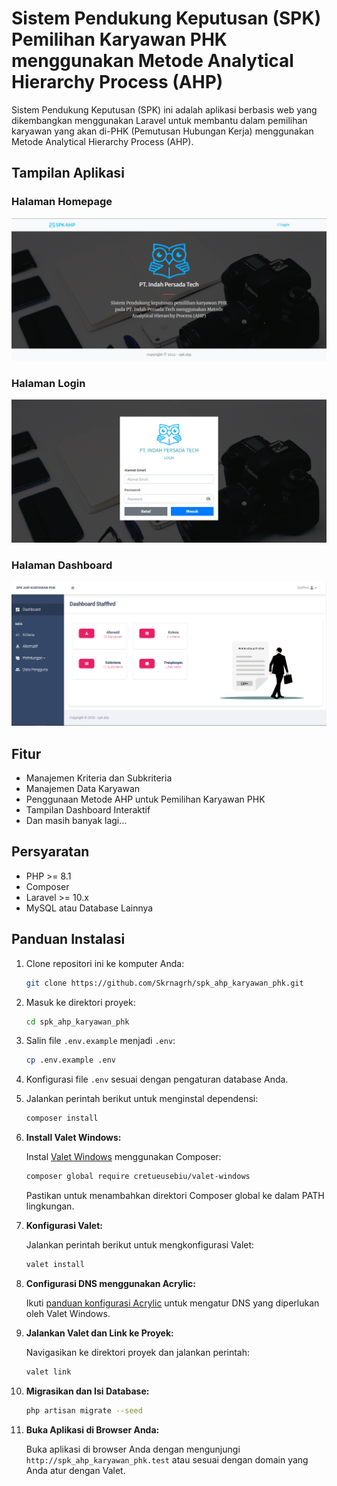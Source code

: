 # Sistem Pendukung Keputusan (SPK) Pemilihan Karyawan PHK menggunakan Metode Analytical Hierarchy Process (AHP)

Sistem Pendukung Keputusan (SPK) ini adalah aplikasi berbasis web yang dikembangkan menggunakan Laravel untuk membantu dalam pemilihan karyawan yang akan di-PHK (Pemutusan Hubungan Kerja) menggunakan Metode Analytical Hierarchy Process (AHP).

## Tampilan Aplikasi

### Halaman Homepage

![Halaman Homepage](https://github.com/Skrnagrh/spk_ahp_karyawan_phk/raw/main/public/1.tampilan/1.PNG)

### Halaman Login

![Halaman Login](https://github.com/Skrnagrh/spk_ahp_karyawan_phk/raw/main/public/1.tampilan/2.PNG)

### Halaman Dashboard

![Halaman Dashboard](https://github.com/Skrnagrh/spk_ahp_karyawan_phk/raw/main/public/1.tampilan/3.PNG)


## Fitur

- Manajemen Kriteria dan Subkriteria
- Manajemen Data Karyawan
- Penggunaan Metode AHP untuk Pemilihan Karyawan PHK
- Tampilan Dashboard Interaktif
- Dan masih banyak lagi...

## Persyaratan

- PHP >= 8.1
- Composer
- Laravel >= 10.x
- MySQL atau Database Lainnya

## Panduan Instalasi

1. Clone repositori ini ke komputer Anda:

   ```bash
   git clone https://github.com/Skrnagrh/spk_ahp_karyawan_phk.git
   ```

2. Masuk ke direktori proyek:

   ```bash
   cd spk_ahp_karyawan_phk
   ```

3. Salin file `.env.example` menjadi `.env`:

   ```bash
   cp .env.example .env
   ```

4. Konfigurasi file `.env` sesuai dengan pengaturan database Anda.

5. Jalankan perintah berikut untuk menginstal dependensi:

   ```bash
   composer install
   ```

6. **Install Valet Windows:**

   Instal [Valet Windows](https://packagist.org/packages/cretueusebiu/valet-windows) menggunakan Composer:

   ```bash
   composer global require cretueusebiu/valet-windows
   ```

   Pastikan untuk menambahkan direktori Composer global ke dalam PATH lingkungan.

7. **Konfigurasi Valet:**

   Jalankan perintah berikut untuk mengkonfigurasi Valet:

   ```bash
   valet install
   ```

8. **Configurasi DNS menggunakan Acrylic:**

   Ikuti [panduan konfigurasi Acrylic](https://mayakron.altervista.org/support/acrylic/Windows10Configuration.htm) untuk mengatur DNS yang diperlukan oleh Valet Windows.

9. **Jalankan Valet dan Link ke Proyek:**

    Navigasikan ke direktori proyek dan jalankan perintah:

    ```bash
    valet link
    ```

10. **Migrasikan dan Isi Database:**

    ```bash
    php artisan migrate --seed
    ```

11. **Buka Aplikasi di Browser Anda:**

    Buka aplikasi di browser Anda dengan mengunjungi `http://spk_ahp_karyawan_phk.test` atau sesuai dengan domain yang Anda atur dengan Valet.


